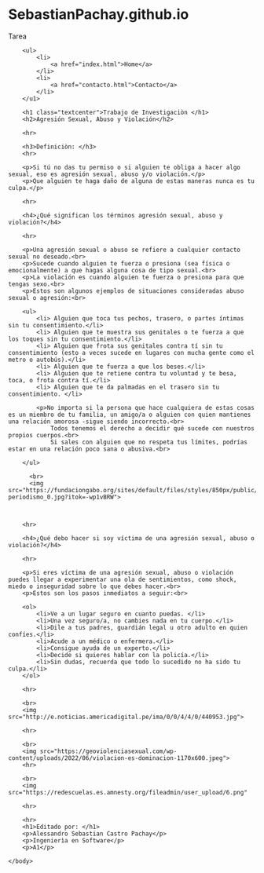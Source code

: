 # SebastianPachay.github.io
Tarea
<!DOCTYPE html>
<html  lang="en">
    <head>
        <meta charset="UTF-8">
        <meta name="viewport" content="width=device-width, inicial-scale=1.9">
        <title>Aprendiendo a programar HTML en modo basico</title>
        <link rel="stylesheet" href="styles.css">
    </head>

        <ul>
            <li> 
                <a href="index.html">Home</a>
            </li>
            <li> 
                <a href="contacto.html">Contacto</a>
            </li>  
        </u1>                  

        <h1 class="textcenter">Trabajo de Investigaciòn </h1> 
        <h2>Agresión Sexual, Abuso y Violación</h2>

        <hr>

        <h3>Definiciòn: </h3>
        <hr>

        <p>Si tú no das tu permiso o si alguien te obliga a hacer algo sexual, eso es agresión sexual, abuso y/o violación.</p>
        <p>Que alguien te haga daño de alguna de estas maneras nunca es tu culpa.</p>

        <hr>

        <h4>¿Qué significan los términos agresión sexual, abuso y violación?</h4>
        
        <hr>

        <p>Una agresión sexual o abuso se refiere a cualquier contacto sexual no deseado.<br>
        <p>Sucede cuando alguien te fuerza o presiona (sea física o emocionalmente) a que hagas alguna cosa de tipo sexual.<br>
        <p>La violación es cuando alguien te fuerza o presiona para que tengas sexo.<br>
        <p>Estos son algunos ejemplos de situaciones consideradas abuso sexual o agresión:<br>

        <ul>
            <li> Alguien que toca tus pechos, trasero, o partes íntimas sin tu consentimiento.</li>
            <li> Alguien que te muestra sus genitales o te fuerza a que los toques sin tu consentimiento.</li>
            <li> Alguien que frota sus genitales contra tí sin tu consentimiento (esto a veces sucede en lugares con mucha gente como el metro o autobús).</li>
            <li> Alguien que te fuerza a que los beses.</li>
            <li> Alguien que te retiene contra tu voluntad y te besa, toca, o frota contra tí.</li>
            <li> Alguien que te da palmadas en el trasero sin tu consentimiento. </li>

            <p>No importa si la persona que hace cualquiera de estas cosas es un miembro de tu familia, un amigo/a o alguien con quien mantienes una relación amorosa -sigue siendo incorrecto.<br> 
                Todos tenemos el derecho a decidir qué sucede con nuestros propios cuerpos.<br>
                Si sales con alguien que no respeta tus límites, podrías estar en una relación poco sana o abusiva.<br>

        </ul>
        
          <br>
          <img src="https://fundaciongabo.org/sites/default/files/styles/850px/public/imagen_blogs/violacion-periodismo_0.jpg?itok=-wp1vBRW">



        <hr>

        <h4>¿Qué debo hacer si soy víctima de una agresión sexual, abuso o violación?</h4>

        <hr>

        <p>Si eres víctima de una agresión sexual, abuso o violación puedes llegar a experimentar una ola de sentimientos, como shock, miedo o inseguridad sobre lo que debes hacer.<br>
        <p>Estos son los pasos inmediatos a seguir:<br>

        <ol>
            <li>Ve a un lugar seguro en cuanto puedas. </li> 
            <li>Una vez seguro/a, no cambies nada en tu cuerpo.</li> 
            <li>Dile a tus padres, guardián legal u otro adulto en quien confíes.</li> 
            <li>Acude a un médico o enfermera.</li> 
            <li>Consigue ayuda de un experto.</li> 
            <li>Decide si quieres hablar con la policía.</li> 
            <li>Sin dudas, recuerda que todo lo sucedido no ha sido tu culpa.</li> 
        </ol>

        <hr>

        <br>
        <img src="http://e.noticias.americadigital.pe/ima/0/0/4/4/0/440953.jpg">

        <hr>

        <br>
        <img src="https://geoviolenciasexual.com/wp-content/uploads/2022/06/violacion-es-dominacion-1170x600.jpeg">
        <hr>

        <br>
        <img src="https://redescuelas.es.amnesty.org/fileadmin/user_upload/6.png"

        <hr>
        
        <hr>
        <h1>Editado por: </h1>
        <p>Alessandro Sebastian Castro Pachay</p>
        <p>Ingenierìa en Software</p>
        <p>A1</p>

    </body>
</html>
